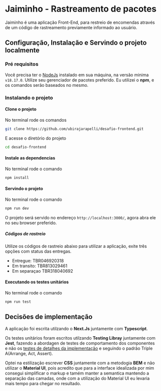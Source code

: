 # Jaiminho - Rastreamento de pacotes
Jaiminho é uma aplicação Front-End, para restreio de encomendas através de um código de rastreamento previamente informado ao usuário. 

## Configuração, Instalação e Servindo o projeto localmente

### Pré requisitos
Você precisa ter o [NodeJs](https://nodejs.org) instalado em sua máquina, na versão minima `v18.17.0`. Utilize seu gerenciador de pacotes preferido. 
Eu utilizei o **npm**, e os comandos serão baseados no mesmo.

### Instalando o projeto

#### Clone o projeto
No terminal rode os comandos

```bash 
git clone https://github.com/ubirajarapelli/desafio-frontend.git
```
E acesse o diretório do projeto

```bash
cd desafio-frontend
```

#### Instale as dependencias
No terminal rode o comando

```bash
npm install
```

#### Servindo o projeto
No terminal rode o comando

```bash
npm run dev
```

O projeto será servido no endereço `http://localhost:3000/`, agora abra ele no seu browser preferido.

##### Códigos de rastreio
Utilize os códigos de rastreio abaixo para utilizar a aplicação, exite três opções com status das entregas.

+ Entregue: TBR046920318
+ Em transito: TBR813029461
+ Em separaçao TBR318040692

#### Executando os testes unitários
No terminal rode o comando

```bash
npm run test
```

## Decisões de implementação
A aplicação foi escrita utilzando o **Next.Js** juntamente com **Typescript**.

Os testes unitários foram escritos utilzando **Testing Libray** juntamente com **Jest**, fazendo a abordagen de testes de comportamento dos componentes e não os [testes de detalhes da implementação](https://kentcdodds.com/blog/testing-implementation-details) e seguindo o padrão Triple A(Arrange, Act, Assert).

Optei na estilização escrever **CSS** juntamente com a metodogia **BEM** e não utilizar o **Material UI**, pois acredito que para a interface idealizada por mim consegui simplificar o markup e tamém manter a semantica mantendo a separação das camadas, onde com a utilização do Material UI eu levaria mais tempo para chegar no resultado.

